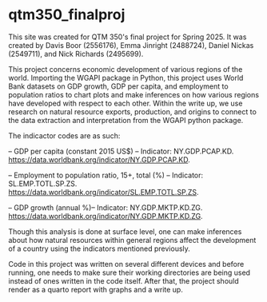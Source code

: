 # qtm350_finalproj

This site was created for QTM 350's final project for Spring 2025. It was created by Davis Boor (2556176), Emma Jinright (2488724), Daniel Nickas (2549711), and Nick Richards (2495699).

This project concerns economic development of various regions of the world. Importing the WGAPI package in Python, this project uses World Bank datasets on GDP growth, GDP per capita, and employment to population ratios to chart plots and make inferences on how various regions have developed with respect to each other. Within the write up, we use research on natural resource exports, production, and origins to connect to the data extraction and interpretation from the WGAPI python package. 

The indicactor codes are as such:

– GDP per capita (constant 2015 US$) – Indicator: NY.GDP.PCAP.KD. https://data.worldbank.org/indicator/NY.GDP.PCAP.KD.

– Employment to population ratio, 15+, total (%) – Indicator: SL.EMP.TOTL.SP.ZS. https://data.worldbank.org/indicator/SL.EMP.TOTL.SP.ZS. 

– GDP growth (annual %)– Indicator: NY.GDP.MKTP.KD.ZG. https://data.worldbank.org/indicator/NY.GDP.MKTP.KD.ZG.

Though this analysis is done at surface level, one can make inferences about how natural resources within general regions affect the development of a country using the indicators mentioned previously. 

Code in this project was written on several different devices and before running, one needs to make sure their working directories are being used instead of ones written in the code itself. After that, the project should render as a quarto report with graphs and a write up.
